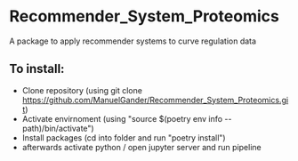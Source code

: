 # Recommender_System_Proteomics
A package to apply recommender systems to curve regulation data


## To install:
- Clone repository (using git clone https://github.com/ManuelGander/Recommender_System_Proteomics.git)
- Activate envirnoment (using "source $(poetry env info --path)/bin/activate") 
- Install packages (cd into folder and run "poetry install")
- afterwards activate python / open jupyter server and run pipeline
